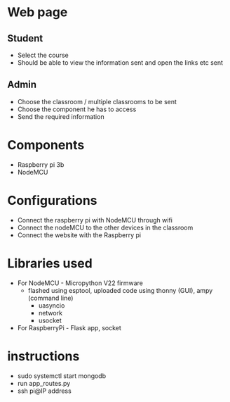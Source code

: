 # Web page

## Student
- Select the course
- Should be able to view the information sent and open the links etc sent 

## Admin 
- Choose the classroom / multiple classrooms to be sent
- Choose the component he has to access
- Send the required information

# Components
- Raspberry pi 3b
- NodeMCU

# Configurations
- Connect the raspberry pi with NodeMCU through wifi
- Connect the nodeMCU to the other devices in the classroom
- Connect the website with the Raspberry pi

# Libraries used
- For NodeMCU - Micropython V22 firmware
  - flashed using esptool, uploaded code using thonny (GUI), ampy (command line)
     - uasyncio
     - network
     - usocket
- For RaspberryPi - Flask app, socket
  
# instructions
- sudo systemctl start mongodb
- run app_routes.py
- ssh pi@IP address
  
